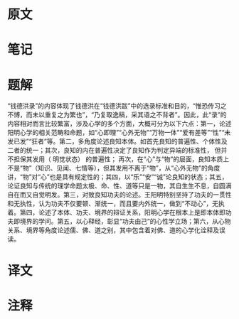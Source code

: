 # 原文

# 笔记

# 题解
“钱德洪录”的内容体现了钱德洪在“钱德洪跋”中的选录标准和目的，“惟恐传习之不博，而未以重复之为繁也”，“乃复取逸稿，采其语之不背者”。因此，此“录”的内容相对而言比较繁富，涉及心学的多个方面，大概可分为以下六点：第一，论述阳明心学的相关范畴和命题，如“心即理”“心外无物”“万物一体”“爱有差等”“性”“未发已发”“狂者”等。第二，多角度论述良知本体。如首先良知的普遍性、个体性及二者的统一；其次，良知的内在普遍性决定了良知作为判定异端的标准性， 但并不担保其发用（ 明觉状态） 的普遍性； 再次，在“心”与“物”的层面，良知本质上不是“物”（知识、见闻、七情等），但其发用不离于“物”，从“心外无物”的角度讲，“物”对“心”也是具有规定性的；其四，以“乐”“安”“诚”论良知的状态；其五，论证良知与传统的理学命题太极、命、性、道等只是一物，其自生生不息，自圆满自在而又自觉明发。第三，对致良知功夫的论述。王阳明特别坚持了功夫的一贯性和无执性，认为功夫不仅要顿、渐统一，而且要内外统一，做到“不动心”，无执着。第四，论述了本体、功夫、境界的辩证关系，阳明心学在根本上是即本体即功夫即境界的学问。第五，以心释经，彰显“功夫由己”的心性学立场；第六，从心物关系、境界等角度论述儒、佛、道之别，其中包含着对佛、道的心学化诠释及误读。
# 译文

# 注释